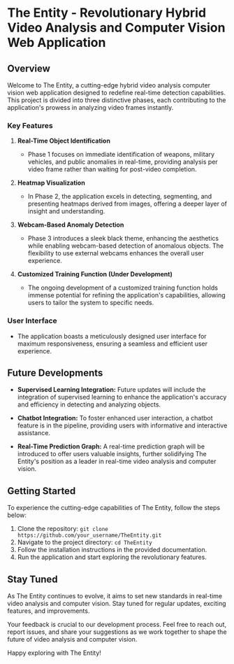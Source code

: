 # The Entity - Revolutionary Hybrid Video Analysis and Computer Vision Web Application

## Overview

Welcome to The Entity, a cutting-edge hybrid video analysis computer vision web application designed to redefine real-time detection capabilities. This project is divided into three distinctive phases, each contributing to the application's prowess in analyzing video frames instantly.

### Key Features

1. **Real-Time Object Identification**
   - Phase 1 focuses on immediate identification of weapons, military vehicles, and public anomalies in real-time, providing analysis per video frame rather than waiting for post-video completion.

2. **Heatmap Visualization**
   - In Phase 2, the application excels in detecting, segmenting, and presenting heatmaps derived from images, offering a deeper layer of insight and understanding.

3. **Webcam-Based Anomaly Detection**
   - Phase 3 introduces a sleek black theme, enhancing the aesthetics while enabling webcam-based detection of anomalous objects. The flexibility to use external webcams enhances the overall user experience.

4. **Customized Training Function (Under Development)**
   - The ongoing development of a customized training function holds immense potential for refining the application's capabilities, allowing users to tailor the system to specific needs.

### User Interface

- The application boasts a meticulously designed user interface for maximum responsiveness, ensuring a seamless and efficient user experience.

## Future Developments

- **Supervised Learning Integration:** Future updates will include the integration of supervised learning to enhance the application's accuracy and efficiency in detecting and analyzing objects.

- **Chatbot Integration:** To foster enhanced user interaction, a chatbot feature is in the pipeline, providing users with informative and interactive assistance.

- **Real-Time Prediction Graph:** A real-time prediction graph will be introduced to offer users valuable insights, further solidifying The Entity's position as a leader in real-time video analysis and computer vision.

## Getting Started

To experience the cutting-edge capabilities of The Entity, follow the steps below:

1. Clone the repository: `git clone https://github.com/your_username/TheEntity.git`
2. Navigate to the project directory: `cd TheEntity`
3. Follow the installation instructions in the provided documentation.
4. Run the application and start exploring the revolutionary features.

## Stay Tuned

As The Entity continues to evolve, it aims to set new standards in real-time video analysis and computer vision. Stay tuned for regular updates, exciting features, and improvements.

Your feedback is crucial to our development process. Feel free to reach out, report issues, and share your suggestions as we work together to shape the future of video analysis and computer vision.

Happy exploring with The Entity!
